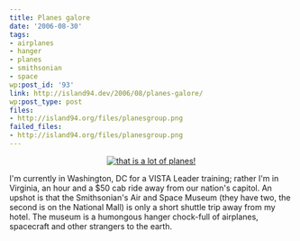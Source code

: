 ```yaml
---
title: Planes galore
date: '2006-08-30'
tags:
- airplanes
- hanger
- planes
- smithsonian
- space
wp:post_id: '93'
link: http://island94.dev/2006/08/planes-galore/
wp:post_type: post
files:
- http://island94.org/files/planesgroup.png
failed_files:
- http://island94.org/files/planesgroup.png
---
```


<div style="text-align:center">
<a href="http://www.flickr.com/photos/bensheldon/sets/72157594261121949/"><img src="http://island94.org/files/planesgroup.png" title="that is a lot of planes!"/></a>
</div>

I'm currently in Washington, DC for a VISTA Leader training; rather I'm in Virginia, an hour and a $50 cab ride away from our nation's capitol.  An upshot is that the Smithsonian's Air and Space Museum (they have two, the second is on the National Mall) is only a short shuttle trip away from my hotel.  The museum is a humongous hanger chock-full of airplanes, spacecraft and other strangers to the earth.
